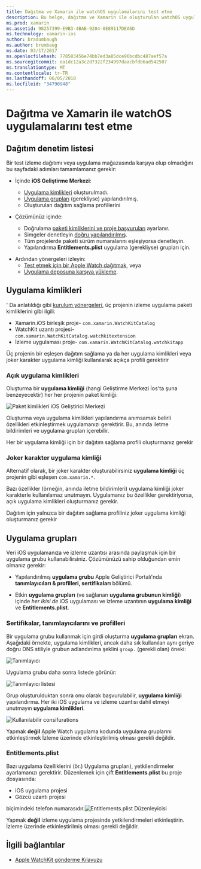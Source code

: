 ```yaml
---
title: Dağıtma ve Xamarin ile watchOS uygulamalarını test etme
description: Bu belge, dağıtma ve Xamarin ile oluşturulan watchOS uygulamaları sınama açıklar. Dağıtım denetim listesi sağlar, açık açıklanır ve joker uygulama kimlikleri ve bir uygulama grupları inceler.
ms.prod: xamarin
ms.assetid: 98257399-E9B3-4BAB-9204-0E89117DEA6D
ms.technology: xamarin-ios
author: bradumbaugh
ms.author: brumbaug
ms.date: 03/17/2017
ms.openlocfilehash: 778583456e74bb7ed3a85dce96bcdbc487aef57a
ms.sourcegitcommit: ea1dc12a3c2d7322f234997daacbfdb6ad542507
ms.translationtype: MT
ms.contentlocale: tr-TR
ms.lasthandoff: 06/05/2018
ms.locfileid: "34790948"
---
```

# <a name="deploying-and-testing-watchos-apps-with-xamarin"></a>Dağıtma ve Xamarin ile watchOS uygulamalarını test etme

## <a name="deployment-checklist"></a>Dağıtım denetim listesi

Bir test izleme dağıtımı veya uygulama mağazasında karşıya olup olmadığını bu sayfadaki adımları tamamlamanız gerekir:

- İçinde **iOS Geliştirme Merkezi**:
  - [Uygulama kimlikleri](#App_IDs) oluşturulmadı.
  - [Uygulama grupları](#App_Groups) (gerekliyse) yapılandırılmış.
  - Oluşturulan dağıtım sağlama profillerini

- Çözümünüz içinde:

  - Doğrulama [paketi kimliklerini ve proje başvuruları](~/ios/watchos/get-started/installation.md) ayarlanır.
  - Simgeler denetleyin [doğru yapılandırılmış](~/ios/watchos/app-fundamentals/icons.md).
  - Tüm projelerde paketi sürüm numaralarını eşleşiyorsa denetleyin.
  - Yapılandırma **Entitlements.plist** uygulama (gerekliyse) grupları için.

* Ardından yönergeleri izleyin:
  - [Test etmek için bir Apple Watch dağıtmak](~/ios/watchos/deploy-test/device.md), veya
  - [Uygulama deposuna karşıya yükleme](~/ios/watchos/deploy-test/appstore.md).

<a name="App_IDs"/>

## <a name="app-ids"></a>Uygulama kimlikleri

' Da anlatıldığı gibi [kurulum yönergeleri](~/ios/watchos/get-started/installation.md), üç projenin izleme uygulama paketi kimliklerini gibi ilgili:

- Xamarin.iOS birleşik proje- `com.xamarin.WatchKitCatalog`
- WatchKit uzantı projesi- `com.xamarin.WatchKitCatalog.watchkitextension`
- İzleme uygulaması proje- `com.xamarin.WatchKitCatalog.watchkitapp`

Üç projenin bir eşleşen dağıtım sağlama ya da her uygulama kimlikleri veya joker karakter uygulama kimliği kullanılarak açıkça profili gerektirir

### <a name="explicit-app-ids"></a>Açık uygulama kimlikleri

Oluşturma bir **uygulama kimliği** (hangi Geliştirme Merkezi İos'ta şuna benzeyecektir) her her projenin paket kimliği:

![Paket kimlikleri iOS Geliştirici Merkezi](images/appids-specific-sml.png)

Oluşturma veya uygulama kimlikleri yapılandırma anımsamak belirli özellikleri etkinleştirmek uygulamanızı gerektirir. Bu, anında iletme bildirimleri ve uygulama grupları içerebilir.

Her bir uygulama kimliği için bir dağıtım sağlama profili oluşturmanız gerekir

### <a name="wildcard-app-id"></a>Joker karakter uygulama kimliği

Alternatif olarak, bir joker karakter oluşturabilirsiniz **uygulama kimliği** üç projenin gibi eşleşen `com.xamarin.*`.

Bazı özellikler (örneğin, anında iletme bildirimleri) uygulama kimliği joker karakterle kullanılamaz unutmayın. Uygulamanız bu özellikler gerektiriyorsa, açık uygulama kimlikleri oluşturmanız gerekir.

Dağıtım için yalnızca bir dağıtım sağlama profiliniz joker uygulama kimliği oluşturmanız gerekir

<a name="App_Groups" />

## <a name="app-groups"></a>Uygulama grupları

Veri iOS uygulamanıza ve izleme uzantısı arasında paylaşmak için bir uygulama grubu kullanabilirsiniz. Çözümünüzü sahip olduğundan emin olmanız gerekir:

- Yapılandırılmış **uygulama grubu** Apple Geliştirici Portalı'nda **tanımlayıcıları & profilleri, sertifikaları** bölümü.

- Etkin **uygulama grupları** (ve sağlanan **uygulama grubunun kimliği**) içinde *her ikisi de* iOS uygulaması ve izleme uzantının **uygulama kimliği** ve  **Entitlements.plist**.

### <a name="certificates-identifiers--profiles"></a>Sertifikalar, tanımlayıcılarını ve profilleri

Bir uygulama grubu kullanmak için girdi oluşturma **uygulama grupları** ekran. Aşağıdaki örnekte, uygulama kimlikleri, ancak daha sık kullanılan aynı geriye doğru DNS stiliyle grubun adlandırılma şeklini `group.` (gerekli olan) öneki:

![Tanımlayıcı](images/appgroups-new-sml.png)

Uygulama grubu daha sonra listede görünür:

![Tanımlayıcı listesi](images/appgroups-setup-sml.png)

Grup oluşturulduktan sonra onu olarak başvurulabilir, **uygulama kimliği** yapılandırma. Her iki iOS uygulama ve izleme uzantısı dahil etmeyi unutmayın **uygulama kimlikleri**.

![Kullanılabilir consifurations](images/appgroups-sml.png)

Yapmak **değil** Apple Watch uygulama kodunda uygulama gruplarını etkinleştirmek İzleme üzerinde etkinleştirilmiş olması gerekli değildir.

### <a name="entitlementsplist"></a>Entitlements.plist

Bazı uygulama özelliklerini (ör.) Uygulama grupları), yetkilendirmeler ayarlamanızı gerektirir.
Düzenlemek için çift **Entitlements.plist** bu proje dosyasında:

- iOS uygulama projesi
- Gözcü uzantı projesi

biçimindeki telefon numarasıdır.![Entitlements.plist Düzenleyicisi](images/entitlements-plist-sml.png)

Yapmak **değil** izleme uygulama projesinde yetkilendirmeleri etkinleştirin. İzleme üzerinde etkinleştirilmiş olması gerekli değildir.

## <a name="related-links"></a>İlgili bağlantılar

- [Apple WatchKit gönderme Kılavuzu](https://developer.apple.com/app-store/watch/)
